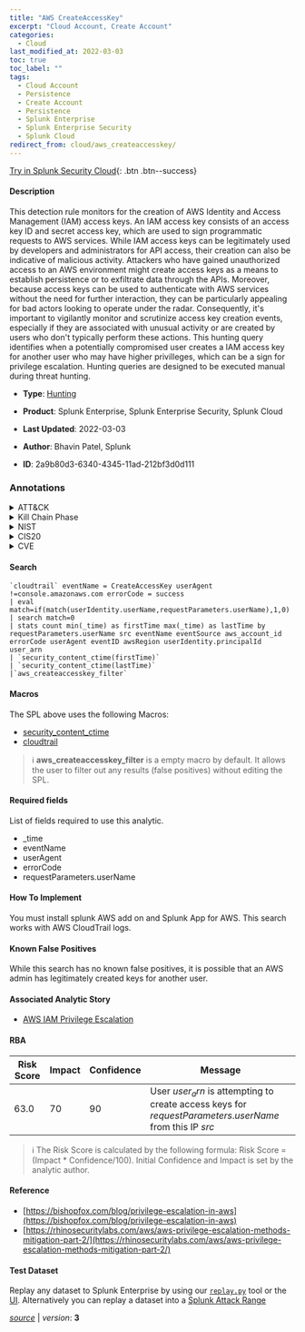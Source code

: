 ```yaml
---
title: "AWS CreateAccessKey"
excerpt: "Cloud Account, Create Account"
categories:
  - Cloud
last_modified_at: 2022-03-03
toc: true
toc_label: ""
tags:
  - Cloud Account
  - Persistence
  - Create Account
  - Persistence
  - Splunk Enterprise
  - Splunk Enterprise Security
  - Splunk Cloud
redirect_from: cloud/aws_createaccesskey/
---
```




[Try in Splunk Security Cloud](https://www.splunk.com/en_us/cyber-security.html){: .btn .btn--success}

#### Description

This detection rule monitors for the creation of AWS Identity and Access Management (IAM) access keys. An IAM access key consists of an access key ID and secret access key, which are used to sign programmatic requests to AWS services. While IAM access keys can be legitimately used by developers and administrators for API access, their creation can also be indicative of malicious activity. Attackers who have gained unauthorized access to an AWS environment might create access keys as a means to establish persistence or to exfiltrate data through the APIs. Moreover, because access keys can be used to authenticate with AWS services without the need for further interaction, they can be particularly appealing for bad actors looking to operate under the radar. Consequently, it&#39;s important to vigilantly monitor and scrutinize access key creation events, especially if they are associated with unusual activity or are created by users who don&#39;t typically perform these actions. This hunting query identifies when a potentially compromised user creates a IAM access key for another user who may have higher privilleges, which can be a sign for privilege escalation. Hunting queries are designed to be executed manual during threat hunting.

- **Type**: [Hunting](https://github.com/splunk/security_content/wiki/Detection-Analytic-Types)
- **Product**: Splunk Enterprise, Splunk Enterprise Security, Splunk Cloud

- **Last Updated**: 2022-03-03
- **Author**: Bhavin Patel, Splunk
- **ID**: 2a9b80d3-6340-4345-11ad-212bf3d0d111

### Annotations
<details>
  <summary>ATT&CK</summary>

<div markdown="1">

#### [ATT&CK](https://attack.mitre.org/)

| ID          | Technique   | Tactic         |
| ----------- | ----------- |--------------- |
| [T1136.003](https://attack.mitre.org/techniques/T1136/003/) | Cloud Account | Persistence |

| [T1136](https://attack.mitre.org/techniques/T1136/) | Create Account | Persistence |

</div>
</details>


<details>
  <summary>Kill Chain Phase</summary>

<div markdown="1">

* Installation


</div>
</details>


<details>
  <summary>NIST</summary>

<div markdown="1">

* DE.AE



</div>
</details>

<details>
  <summary>CIS20</summary>

<div markdown="1">

* CIS 13



</div>
</details>

<details>
  <summary>CVE</summary>

<div markdown="1">


</div>
</details>


#### Search

```
`cloudtrail` eventName = CreateAccessKey userAgent !=console.amazonaws.com errorCode = success 
| eval match=if(match(userIdentity.userName,requestParameters.userName),1,0) 
| search match=0 
| stats count min(_time) as firstTime max(_time) as lastTime by requestParameters.userName src eventName eventSource aws_account_id errorCode userAgent eventID awsRegion userIdentity.principalId user_arn 
| `security_content_ctime(firstTime)` 
| `security_content_ctime(lastTime)` 
|`aws_createaccesskey_filter`
```

#### Macros
The SPL above uses the following Macros:
* [security_content_ctime](https://github.com/splunk/security_content/blob/develop/macros/security_content_ctime.yml)
* [cloudtrail](https://github.com/splunk/security_content/blob/develop/macros/cloudtrail.yml)

> :information_source:
> **aws_createaccesskey_filter** is a empty macro by default. It allows the user to filter out any results (false positives) without editing the SPL.



#### Required fields
List of fields required to use this analytic.
* _time
* eventName
* userAgent
* errorCode
* requestParameters.userName



#### How To Implement
You must install splunk AWS add on and Splunk App for AWS. This search works with AWS CloudTrail logs.
#### Known False Positives
While this search has no known false positives, it is possible that an AWS admin has legitimately created keys for another user.

#### Associated Analytic Story
* [AWS IAM Privilege Escalation](/stories/aws_iam_privilege_escalation)




#### RBA

| Risk Score  | Impact      | Confidence   | Message      |
| ----------- | ----------- |--------------|--------------|
| 63.0 | 70 | 90 | User $user_arn$ is attempting to create access keys for $requestParameters.userName$ from this IP $src$ |


> :information_source:
> The Risk Score is calculated by the following formula: Risk Score = (Impact * Confidence/100). Initial Confidence and Impact is set by the analytic author.


#### Reference

* [https://bishopfox.com/blog/privilege-escalation-in-aws](https://bishopfox.com/blog/privilege-escalation-in-aws)
* [https://rhinosecuritylabs.com/aws/aws-privilege-escalation-methods-mitigation-part-2/](https://rhinosecuritylabs.com/aws/aws-privilege-escalation-methods-mitigation-part-2/)



#### Test Dataset
Replay any dataset to Splunk Enterprise by using our [`replay.py`](https://github.com/splunk/attack_data#using-replaypy) tool or the [UI](https://github.com/splunk/attack_data#using-ui).
Alternatively you can replay a dataset into a [Splunk Attack Range](https://github.com/splunk/attack_range#replay-dumps-into-attack-range-splunk-server)




[*source*](https://github.com/splunk/security_content/tree/develop/detections/cloud/aws_createaccesskey.yml) \| *version*: **3**